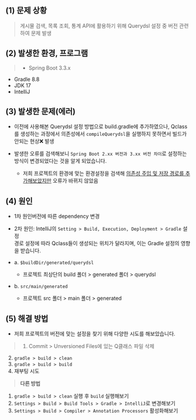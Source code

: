 ## (1) 문제 상황
> 게시물 검색, 목록 조회, 통계 API에 활용하기 위해 Querydsl 설정 중 버전 관련하여 문제 발생

## (2) 발생한 환경, 프로그램
>- Spring Boot 3.3.x
- Gradle 8.8
- JDK 17
- IntelliJ

## (3) 발생한 문제(에러)
- 이전에 사용해본 Querydsl 설정 방법으로 build.gradle에 추가하였으나,
  Qclass를 생성하는 과정에서 의존성에서 `compileQuerydsl`을 실행하지 못하면서 빌드가 안되는 현상❌ 발생 <p></p>
- 발생한 오류를 검색해보니 `Spring Boot 2.xx 버전과 3.xx 버전 차이`로 설정하는 방식이 변경되었다는 것을 알게 되었습니다.
  
  - 저희 프로젝트의 환경에 맞는 환경설정을 검색해 <u>의존성 주입 및 저장 경로를 추가해보았지만</u> 오류가 바뀌지 않았음

## (4) 원인
- 1차 원인버전에 따른 dependency 변경  
- 2차 원인: IntelliJ의 `Setting > Build, Execution, Deployment > Gradle` 설정  
경로 설정에 따라 Qclass들이 생성되는 위치가 달라지며, 이는 Gradle 설정의 영향을 받습니다.

- a. `$buildDir/generated/querydsl`
  - 프로젝트 최상단의 build 폴더 > generated 폴더 > querydsl
- b. `src/main/generated`
  - 프로젝트 src 폴더 > main 폴더 > generated

## (5) 해결 방법
- 저희 프로젝트의 버전에 맞는 설정을 찾기 위해 다양한 시도를 해보았습니다.

>1. Commit > Unversioned Files에 있는 Q클래스 파일 삭제
2. `gradle > build > clean`
3. `gradle > build > build`
4. 재부팅 시도

> **다른 방법**
1. `gradle > build > clean` 실행 후 `build` 실행해보기
2. `Settings > Build > Build Tools > Gradle > IntelliJ`로 변경해보기
3. `Settings > Build > Compiler > Annotation Processors` 활성화해보기
